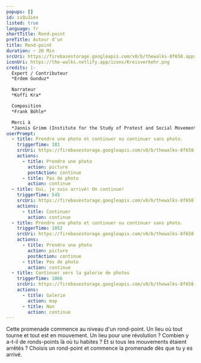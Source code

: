 ```yaml
---
popups: []
id: siQu3iex
listed: true
language: fr
shortTitle: Rond-point
preTitle: Autour d’un
title: Rond-point
duration: ~ 20 Min
srcUri: https://firebasestorage.googleapis.com/v0/b/thewalks-8f658.appspot.com/o/mp3%2Fv0%2Ffr_siQu3iex%2Ffr_siQu3iex.mp3?alt=media&token=2c389821-2cb7-409c-8f7d-429f19407426
iconUri: https://the-walks.netlify.app/icons/Kreisverkehr.png
credits: |-
  Expert / Contributeur
  *Erdem Gunduz*

  Narrateur
  *Koffi Kra*

  Composition
  *Frank Böhle*

  Merci à
  *Jannis Grimm (Institute for the Study of Protest and Social Movements)*
userPrompt:
  - title: Prendre une photo et continuer ou continuer sans photo.
    triggerTime: 381
    srcUri: https://firebasestorage.googleapis.com/v0/b/thewalks-8f658.appspot.com/o/mp3%2Fv0%2Fde_siQu3iex%2Fde_siQu3iex_loop_1.mp3?alt=media&token=b61e87ce-8b2a-4487-9228-48aea41ef080
    actions:
      - title: Prendre une photo
        action: picture
        postAction: continue
      - title: Pas de photo
        action: continue
  - title: Oui, je suis arrivé! On continue!
    triggerTime: 545
    srcUri: https://firebasestorage.googleapis.com/v0/b/thewalks-8f658.appspot.com/o/mp3%2Fv0%2Fde_siQu3iex%2Fde_siQu3iex_loop_2.mp3?alt=media&token=526b31b3-a79b-471e-8211-1135f7bf2ed2
    actions:
      - title: Continuer
        action: continue
  - title: Prendre une photo et continuer ou continuer sans photo.
    triggerTime: 1052
    srcUri: https://firebasestorage.googleapis.com/v0/b/thewalks-8f658.appspot.com/o/mp3%2Fv0%2Fde_siQu3iex%2Fde_siQu3iex_loop_3.mp3?alt=media&token=50af56ea-017f-4069-b055-350c10ac56aa
    actions:
      - title: Prendre une photo
        action: picture
        postAction: continue
      - title: Pas de photo
        action: continue
  - title: Continuer vers la galerie de photos
    triggerTime: 1066
    srcUri: https://firebasestorage.googleapis.com/v0/b/thewalks-8f658.appspot.com/o/static%2Fmedias%2Fmulti_Zeubeel8_loop.mp3?alt=media&token=88349085-3303-48b9-bdc6-fd7b09519a26
    actions:
      - title: Galerie
        action: map
      - title: Non
        action: continue
---
```

Cette promenade commence au niveau d'un rond-point. Un lieu où tout tourne et tout est en mouvement. Un lieu pour une révolution ? Combien y a-t-il de ronds-points là où tu habites ? Et si tous les mouvements étaient arrêtés ? Choisis un rond-point et commence la promenade dès que tu y es arrivé.
